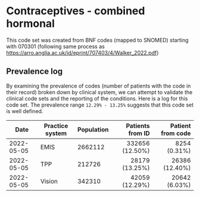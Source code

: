 # Contraceptives - combined hormonal

This code set was created from BNF codes (mapped to SNOMED) starting with 070301 (following same process as https://arro.anglia.ac.uk/id/eprint/707403/4/Walker_2022.pdf)

## Prevalence log

By examining the prevalence of codes (number of patients with the code in their record) broken down by clinical system, we can attempt to validate the clinical code sets and the reporting of the conditions. Here is a log for this code set. The prevalence range `12.29% - 13.25%` suggests that this code set is well defined.

| Date       | Practice system | Population | Patients from ID | Patient from code |
| ---------- | --------------- | ---------- | ---------------: | ----------------: |
| 2022-05-05 | EMIS            | 2662112    |  332656 (12.50%) |      8254 (0.31%) |
| 2022-05-05 | TPP             |  212726    |   28179 (13.25%) |    26386 (12.40%) |
| 2022-05-05 | Vision          |  342310    |   42059 (12.29%) |     20642 (6.03%) |

